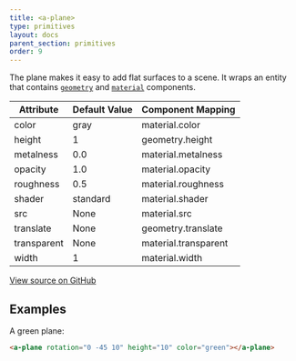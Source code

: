 ```yaml
---
title: <a-plane>
type: primitives
layout: docs
parent_section: primitives
order: 9
---
```


The plane makes it easy to add flat surfaces to a scene. It wraps an entity that contains [`geometry`](../components/geometry.html) and [`material`](../components/material.html) components.

| Attribute   | Default Value | Component Mapping    |
| ----------- | ------------- | -------------------- |
| color       | gray          | material.color       |
| height      | 1             | geometry.height      |
| metalness   | 0.0           | material.metalness   |
| opacity     | 1.0           | material.opacity     |
| roughness   | 0.5           | material.roughness   |
| shader      | standard      | material.shader      |
| src         | None          | material.src         |
| translate   | None          | geometry.translate   |
| transparent | None          | material.transparent |
| width       | 1             | material.width       |

[View source on GitHub](https://github.com/aframevr/aframe/blob/master/elements/templates/a-plane.html)

## Examples

A green plane:

```html
<a-plane rotation="0 -45 10" height="10" color="green"></a-plane>
```
